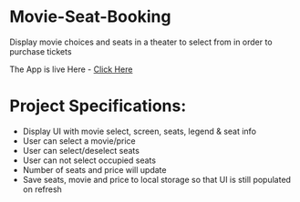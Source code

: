# Movie-Seat-Booking
Display movie choices and seats in a theater to select from in order to purchase tickets

The App is live Here - [Click Here]( https://shruti1421.github.io/Movie-Seat-Booking/.)

# Project Specifications:
- Display UI with movie select, screen, seats, legend & seat info
- User can select a movie/price
- User can select/deselect seats
- User can not select occupied seats
- Number of seats and price will update
- Save seats, movie and price to local storage so that UI is still populated on refresh
